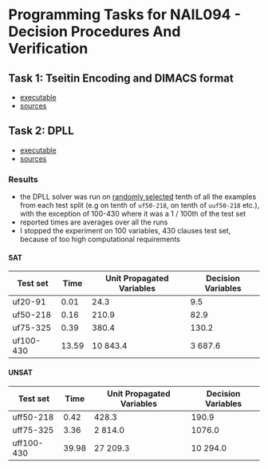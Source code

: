 # Programming Tasks for NAIL094 - Decision Procedures And Verification

## Task 1: Tseitin Encoding and DIMACS format
- [executable](task1.py)
- [sources](tseitin_encoding/)

## Task 2: DPLL
- [executable](task2.py)
- [sources](dpll/)

### Results
- the DPLL solver was run on [randomly selected](dpll/task2_filter.py) tenth of all the examples from each test split (e.g on tenth of `uf50-218`, on tenth of `uuf50-218` etc.), with the exception of 100-430 where it was a 1 / 100th of the test set
- reported times are averages over all the runs
- I stopped the experiment on 100 variables, 430 clauses test set, because of too high computational requirements

#### SAT

| Test set  | Time  | Unit Propagated Variables | Decision Variables |
|-----------|-------|---------------------------|--------------------|
| uf20-91   | 0.01  | 24.3                      | 9.5                |
| uf50-218  | 0.16  | 210.9                     | 82.9               |
| uf75-325  | 0.39  | 380.4                     | 130.2              |
| uf100-430 | 13.59 | 10 843.4                  | 3 687.6            |

#### UNSAT

| Test set   | Time  | Unit Propagated Variables | Decision Variables |
|------------|-------|---------------------------|--------------------|
| uff50-218  | 0.42  | 428.3                     | 190.9              |
| uff75-325  | 3.36  | 2 814.0                   | 1076.0             |
| uff100-430 | 39.98 | 27 209.3                  | 10 294.0           |
